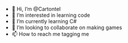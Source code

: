 - 👋 Hi, I’m @Cartontel
- 👀 I’m interested in learning code
- 🌱 I’m currently learning C#
- 💞️ I’m looking to collaborate on making games
- 📫 How to reach me tagging me

<!---
Cartontel/Cartontel is a ✨ special ✨ repository because its `README.md` (this file) appears on your GitHub profile.
You can click the Preview link to take a look at your changes.
--->
